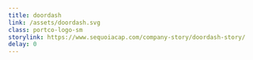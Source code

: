 ```yaml
---
title: doordash
link: /assets/doordash.svg
class: portco-logo-sm
storylink: https://www.sequoiacap.com/company-story/doordash-story/
delay: 0
---
```

